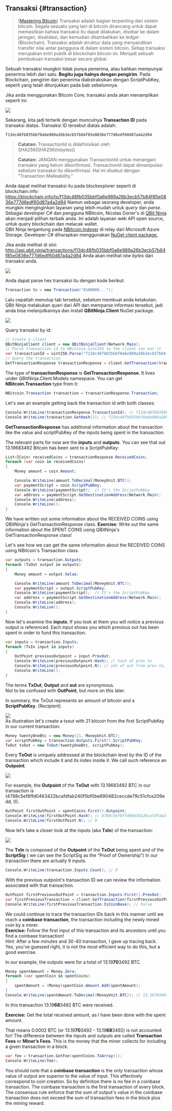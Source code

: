 ## Transaksi {#transaction}

> \([Mastering Bitcoin](https://github.com/bitcoinbook/bitcoinbook/)\) Transaksi adalah bagian terpenting dari sistem bitcoin. Segala sesuatu yang lain di bitcoin dirancang untuk dapat memastikan bahwa transaksi itu dapat dilakukan, disebar ke dalam jaringan, divalidasi, dan kemudian ditambahkan ke ledger \(Blockchain\). Transaksi adalah struktur data yang menyandikan transfer nilai antar pengguna di dalam sistem bitcoin. Setiap transaksi merupakan entri publik di blockchain bitcoin ini. Menjadi sebuah pembukuan transaksi besar secara global.

Sebuah transaksi mungkin tidak punya penerima, atau bahkan mempunyai penerima lebih dari satu. **Begitu juga halnya dengan pengirim**. Pada Blockchain, pengirim dan penerima diabstraksikan dengan ScriptPubKey, seperti yang telah ditunjukkan pada bab sebelumnya.

Jika anda menggunakan Bitcoin Core, transaksi anda akan menampilkan seperti ini: 

![](../assets/BitcoinCoreTransaction.png)

Sekarang, kita jadi tertarik dengan munculnya **Transaction ID** pada transaksi diatas. Transaksi ID tersebut diatas adalah:

`f13dc48fb035bbf0a6e989a26b3ecb57b84f85e0836e777d6edf60d87a4a2d94`

> **Catatan:** TransactionId is didefinisikan oleh SHA256\(SHA256\(txbytes\)\)
> 
> **Catatan:** JANGAN menggunakan TransactionId untuk menangani transaksi yang belum dikonfirmasi. TransactionId dapat dimanipulasi sebelum transaksi itu dikonfirmasi. Hal ini disebut dengan “Transaction Malleability.”

Anda dapat melihat transaksi itu pada blockexplorer seperti di blockchain.info: [https:\/\/blockchain.info\/tx\/f13dc48fb035bbf0a6e989a26b3ecb57b84f85e0836e777d6edf60d87a4a2d94](https://blockchain.info/tx/f13dc48fb035bbf0a6e989a26b3ecb57b84f85e0836e777d6edf60d87a4a2d94) 
Namun sebagai seorang developer, anda mungkin menginginkan layanan yang lebih mudah untuk _query_ dan _parse_. 
Sebagai developer C\# dan pengguna NBitcoin, Nicolas Dorier's di [QBit Ninja](http://docs.qbitninja.apiary.io/) akan menjadi pilihan terbaik anda. Ini adalah layanan web API open source, untuk query blockchain dan melacak wallet.   
QBit Ninja tergantung pada [NBitcoin.Indexer](https://github.com/MetacoSA/NBitcoin.Indexer) di relay dari Microsoft Azure Storage. Developer C\# diharapkan menggunakan [NuGet client package.](http://www.nuget.org/packages/QBitninja.Client)

Jika anda melihat di sini: [http:\/\/api.qbit.ninja\/transactions\/f13dc48fb035bbf0a6e989a26b3ecb57b84f85e0836e777d6edf60d87a4a2d94](http://api.qbit.ninja/transactions/f13dc48fb035bbf0a6e989a26b3ecb57b84f85e0836e777d6edf60d87a4a2d94) Anda akan melihat _raw bytes_ dari transaksi anda.

![](../assets/RawTx.png)

Anda dapat parse hex transaksi itu dengan kode berikut:

```cs
Transaction tx = new Transaction("0100000...");
```

Lalu cepatlah menutup tab tersebut, sebelum membuat anda ketakutan. QBit Ninja melakukan queri dari API dan memparse informasi tersebut, jadi anda bisa melanjutkannya dan install **QBitNinja.Client** NuGet package.

![](../assets/QBitNuGet.png)

Query transaksi by id:

```cs
// Create a client
QBitNinjaClient client = new QBitNinjaClient(Network.Main);
// Parse transaction id to NBitcoin.uint256 so the client can eat it
var transactionId = uint256.Parse("f13dc48fb035bbf0a6e989a26b3ecb57b84f85e0836e777d6edf60d87a4a2d94");
// Query the transaction
GetTransactionResponse transactionResponse = client.GetTransaction(transactionId).Result;
```

The type of **transactionResponse** is **GetTransactionResponse**. It lives under QBitNinja.Client.Models namespace. You can get **NBitcoin.Transaction** type from it:

```cs
NBitcoin.Transaction transaction = transactionResponse.Transaction;
```

Let's see an example getting back the transaction id with both classes:

```cs
Console.WriteLine(transactionResponse.TransactionId); // f13dc48fb035bbf0a6e989a26b3ecb57b84f85e0836e777d6edf60d87a4a2d94
Console.WriteLine(transaction.GetHash()); // f13dc48fb035bbf0a6e989a26b3ecb57b84f85e0836e777d6edf60d87a4a2d94
```

**GetTransactionResponse** has additional information about the transaction like the value and scriptPubKey of the inputs being spent in the transaction.

The relevant parts for now are the **inputs** and **outputs**. You can see that out 13.19683492 Bitcoin has been sent to a ScriptPubKey:

```cs
List<ICoin> receivedCoins = transactionResponse.ReceivedCoins;
foreach (var coin in receivedCoins)
{
    Money amount = coin.Amount;

    Console.WriteLine(amount.ToDecimal(MoneyUnit.BTC));
    var paymentScript = coin.ScriptPubKey;
    Console.WriteLine(paymentScript);  // It's the ScriptPubKey
    var address = paymentScript.GetDestinationAddress(Network.Main);
    Console.WriteLine(address);
    Console.WriteLine();
}
```

We have written out some information about the RECEIVED COINS using QBitNinja's GetTransactionResponse class.
**Exercise**: Write out the same information about the SPENT COINS using QBitNinja's GetTransactionResponse class!

Let's see how we can get the same information about the RECEIVED COINS using NBitcoin's Transaction class.

```cs
var outputs = transaction.Outputs;
foreach (TxOut output in outputs)
{
    Money amount = output.Value;

    Console.WriteLine(amount.ToDecimal(MoneyUnit.BTC));
    var paymentScript = output.ScriptPubKey;
    Console.WriteLine(paymentScript);  // It's the ScriptPubKey
    var address = paymentScript.GetDestinationAddress(Network.Main);
    Console.WriteLine(address);
    Console.WriteLine();
}
```

Now let's examine the **inputs**. If you look at them you will notice a previous output is referenced. Each input shows you which previous out has been spent in order to fund this transaction.

```cs
var inputs = transaction.Inputs;
foreach (TxIn input in inputs)
{
    OutPoint previousOutpoint = input.PrevOut;
    Console.WriteLine(previousOutpoint.Hash); // hash of prev tx
    Console.WriteLine(previousOutpoint.N); // idx of out from prev tx, that has been spent in the current tx
    Console.WriteLine();
}
```

The terms **TxOut**, **Output** and **out** are synonymous.  
Not to be confused with **OutPoint**, but more on this later.

In summary, the TxOut represents an amount of bitcoin and a **ScriptPubKey**. \(Recipient\)

![](../assets/TxOut.png)  
As illustration let's create a txout with 21 bitcoin from the first ScriptPubKey in our current transaction:

```cs
Money twentyOneBtc = new Money(21, MoneyUnit.BTC);
var scriptPubKey = transaction.Outputs.First().ScriptPubKey;
TxOut txOut = new TxOut(twentyOneBtc, scriptPubKey);
```

Every **TxOut** is uniquely addressed at the blockchain level by the ID of the transaction which include it and its index inside it. We call such reference an **Outpoint**.

![](../assets/OutPoint.png)

For example, the **Outpoint** of the **TxOut** with 13.19683492 BTC in our transaction is \(4788c5ef8ffd0463422bcafdfab240f5bf0be690482ceccde79c51cfce209edd, 0\).

```cs
OutPoint firstOutPoint = spentCoins.First().Outpoint;
Console.WriteLine(firstOutPoint.Hash); // 4788c5ef8ffd0463422bcafdfab240f5bf0be690482ceccde79c51cfce209edd
Console.WriteLine(firstOutPoint.N); // 0
```

Now let’s take a closer look at the inputs \(aka **TxIn**\) of the transaction:

![](../assets/TxIn.png)

The **TxIn** is composed of the **Outpoint** of the **TxOut** being spent and of the **ScriptSig** \( we can see the ScriptSig as the “Proof of Ownership”\) In our transaction there are actually 9 inputs.

```cs
Console.WriteLine(transaction.Inputs.Count); // 9
```

With the previous outpoint's transaction ID we can review the information associated with that transaction.

```cs
OutPoint firstPreviousOutPoint = transaction.Inputs.First().PrevOut;
var firstPreviousTransaction = client.GetTransaction(firstPreviousOutPoint.Hash).Result.Transaction;
Console.WriteLine(firstPreviousTransaction.IsCoinBase); // False
```

We could continue to trace the transaction IDs back in this manner until we reach a **coinbase transaction**, the transaction including the newly mined coin by a miner.  
**Exercise:** Follow the first input of this transaction and its ancestors until you find a coinbase transaction!  
Hint: After a few minutes and 30-40 transaction, I gave up tracing back.  
Yes, you've guessed right, it is not the most efficient way to do this, but a good exercise.

In our example, the outputs were for a total of 13.19**70**3492 BTC.

```cs
Money spentAmount = Money.Zero;
foreach (var spentCoin in spentCoins)
{
    spentAmount = (Money)spentCoin.Amount.Add(spentAmount);
}
Console.WriteLine(spentAmount.ToDecimal(MoneyUnit.BTC)); // 13.19703492
```

In this transaction 13.19**68**3492 BTC were received.

**Exercise:** Get the total received amount, as I have been done with the spent amount.

That means 0.0002 BTC \(or 13.19**70**3492 - 13.19**68**3492\) is not accounted for! The difference between the inputs and outputs are called **Transaction Fees** or **Miner’s Fees**. This is the money that the miner collects for including a given transaction in a block.

```cs
var fee = transaction.GetFee(spentCoins.ToArray());
Console.WriteLine(fee);
```

You should note that a **coinbase transaction** is the only transaction whose value of output are superior to the value of input. This effectively correspond to coin creation. So by definition there is no fee in a coinbase transaction. The coinbase transaction is the first transaction of every block.  
The consensus rule enforce that the sum of output's value in the coinbase transaction does not exceed the sum of transaction fees in the block plus the mining reward.

